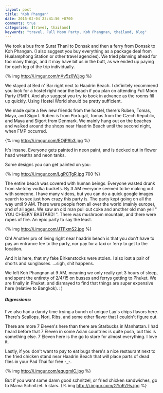 ```yaml
---
layout: post
title: "Koh Phangan"
date: 2015-02-04 23:41:56 +0700
comments: true
categories: [travel, thailand]
keywords: "travel, Full Moon Party, Koh Phangnan, thailand, blog"
---
```


We took a bus from Surat Thani to Donsak and then a ferry from Donsak to Koh Phangan. (I also suggest you buy everything as a package deal from Hualamphong Station or other travel agencies). We tried planning ahead for too many things, and it may have bit us in the butt, as we ended up paying for each leg of the trip individually.

{% img http://i.imgur.com/nXv5z0W.jpg %}

We stayed at Bed n' Bar right next to Haadrin Beach. I definitely recommend you look for a hostel right near the beach if you plan on attending Full Moon Party (FMP). And also suggest you try to book in advance as the rooms fill up quickly. Using Hostel World should be pretty sufficient. 

We made quite a few new friends from the hostel, there's Ruben, Tomas, Maya, and Sigort. Ruben is from Portugal, Tomas from the Czech Republic, and Maya and Sigort from Denmark. We mainly hung out on the beaches and walked around the shops near Haadrin Beach until the second night, when FMP occurred.

{% img http://i.imgur.com/EOjP9b3.jpg %}

It's insane. Everyone gets painted in neon paint, and is decked out in flower head wreaths and neon tanks. 

Some designs you can get painted on you: 

{% img http://i.imgur.com/LgPCTgR.jpg 700 %}

The entire beach was covered with human beings. Everyone wasted drunk from sketchy vodka buckets. By 3 AM everyone seemed to be making out with someone. I have many videos, but you can do a quick google images search to see just how crazy this party is. The party kept going on all the way until 9 AM. There were people from all over the world (mainly europe), and of all ages. We saw an old man pull out coke and another old man yell " YOU CHEEKY BASTARD! ". There was mushroom mountain, and there were ropes of fire. An epic party to say the least. 

{% img http://i.imgur.com/JTFxmS2.jpg %}


<!-- more -->

Oh! Another pro of living right near haadrin beach is that you don't have to pay an entrance fee to the party, nor pay for a taxi or ferry to get to the location. 

And it is here, that my fake Birkenstocks were stolen. I also lost a pair of shorts and sunglasses. ...sigh, shit happens. 

We left Koh Phangnan at 9 AM, meaning we only really got 3 hours of sleep, and spent the entirety of 2/4/15 on busses and ferrys getting to Phuket. We are finally in Phuket, and dismayed to find that things are super expensive here (relative to Bangkok). :( 

##### Digressions: 
I've also had a dandy time trying a bunch of unique Lay's chips flavors here. There's Scallops, Nori, Ribs, and some other flavor that I couldn't figure out.

There are more 7 Eleven's here than there are Starbucks in Manhattan. I had heard before that 7 Eleven in some Asian countries is quite posh, but this is something else. 7 Eleven here is the go to store for almost everything. I love it. 

Lastly, if you don't want to pay to eat bugs there's a nice restaurant next to the fried chicken stand near Haadrin Beach that will place parts of dead flies in your Pad Thai for free -_-. 

{% img http://i.imgur.com/equgmIC.jpg %} 

But if you want some damn good schnitzel, or fried chicken sandwiches, go to Mama Schnitzel. 5 stars. 
{% img http://i.imgur.com/GYoRZ9s.jpg %}
